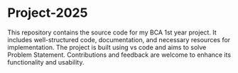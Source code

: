 # Project-2025
This repository contains the source code for my BCA 1st year project. It includes well-structured code, documentation, and necessary resources for implementation. The project is built using vs code and aims to solve Problem Statement. Contributions and feedback are welcome to enhance its functionality and usability.
